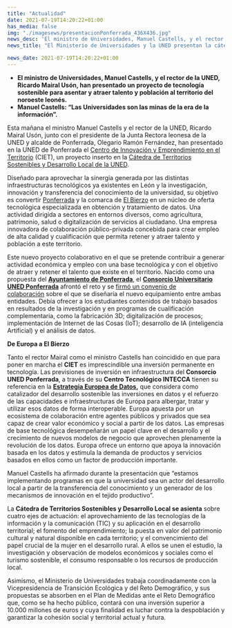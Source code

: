```yaml
---
title: "Actualidad"   
date: 2021-07-19T14:20:22+01:00
has_media: false
img: "./imagesews/presentacionPonferrada_436X436.jpg"
news_desc: 'El ministro de Universidades, Manuel Castells, y el rector de la UNED, Ricardo Mairal Usón, han presentado un proyecto de tecnología sostenible para asentar y atraer talento y población al territorio del noroeste leonés. Manuel Castells: “Las Universidades son las minas de la era de la información”.'
news_title: "El Ministerio de Universidades y la UNED presentan la cátedra de territorios sostenibles en Ponferrada"

news_date: 2021-07-19T14:20:22+01:00
---
```

<ul>
<li><b>El ministro de Universidades, Manuel Castells, y el rector de la UNED, Ricardo Mairal Usón, han presentado un proyecto de tecnología sostenible para asentar y atraer talento y población al territorio del noroeste leonés.</b></li>
<li><b>Manuel Castells: “Las Universidades son las minas de la era de la información”.</b></li>
</ul>
<p>Esta mañana el ministro Manuel Castells y el rector de la UNED, Ricardo Mairal Usón, junto con el presidente de la Junta Rectora leonesa de la UNED y alcalde de Ponferrada,&nbsp;Olegario Ramón Fernández, han presentado en la UNED de Ponferrada el<span>&nbsp;</span><a href="http://comunicacion.intecca.uned.es/?tag=centro-de-innovacion-y-emprendimiento-en-el-territorio-ciet">Centro de Innovación y Emprendimiento en el Territorio</a><span>&nbsp;</span>(CIET), un proyecto inserto en la<span>&nbsp;</span><a href="http://catedraturismosostenible.es/">Cátedra de Territorios Sostenibles y Desarrollo Local de la UNED</a>.</p>
<p>Diseñado para aprovechar la sinergia generada por las distintas infraestructuras tecnológicos ya existentes en León y la investigación, innovación y transferencia del conocimiento de la universidad, su objetivo es convertir<span>&nbsp;</span><a href="https://www.ayuntamiento-espana.es/ayuntamiento-ponferrada.html">Ponferrada</a><span>&nbsp;</span>y la comarca de<span>&nbsp;</span><a href="https://ccbierzo.com/municipios/">El Bierzo</a><span>&nbsp;</span>en un núcleo de oferta tecnológica especializada en obtención y tratamiento de datos. Una actividad dirigida a sectores en entornos diversos, como agricultura, patrimonio, salud o digitalización de servicios al ciudadano. Una empresa innovadora de colaboración público-privada concebida para crear empleo de alta calidad y cualificación que permita retener y atraer talento y población a este territorio.</p>
<p>Este nuevo proyecto colaborativo en el que se pretende contribuir a generar actividad económica y empleo con una base tecnológica y con el objetivo de atraer y retener el talento que existe en el territorio. Nacido como una propuesta del<span>&nbsp;</span><a href="https://www.ponferrada.org/es"><b>Ayuntamiento de Ponferrada</b></a>, el<span>&nbsp;</span><a href="http://www.consorciounedponferrada.es/"><b>Consorcio Universitario UNED Ponferrada</b></a><span>&nbsp;</span>afrontó el reto y se<span>&nbsp;</span><a href="http://portal.uned.es/portal/page?_pageid=93,70857998&amp;_dad=portal&amp;_schema=PORTAL">firmó un convenio de colaboración</a><span>&nbsp;</span>sobre el que se diseñaría el nuevo equipamiento entre ambas entidades. Debía ofrecer a los estudiantes contenidos de trabajo basados en resultados de la investigación y en programas de cualificación complementaria, como la fabricación 3D; digitalización de procesos; implementación de Internet de las Cosas (IoT); desarrollo de IA (inteligencia Artificial) y el análisis de datos.</p>
<p><b>De Europa a El Bierzo</b></p>
<p>Tanto el rector Mairal como el ministro Castells han coincidido en que para poner en marcha el<span>&nbsp;</span><b>CIET</b><span>&nbsp;</span>es imprescindible una inversión permanente en tecnología. Las previsiones de inversión en infraestructura del<span>&nbsp;</span><b>Consorcio UNED Ponferrada</b>, a través de su<span>&nbsp;</span><b>Centro Tecnol</b><b>ó</b><b>gico INTECCA</b><span>&nbsp;</span>tienen su referencia en la<span>&nbsp;</span><a href="https://ec.europa.eu/info/strategy/priorities-2019-2024/europe-fit-digital-age/european-data-strategy_es"><b>Estrategia Europea de Datos</b></a><b>,</b><span>&nbsp;</span>que considera como catalizador del desarrollo sostenible las inversiones en datos y el refuerzo de las capacidades e infraestructuras de Europa para albergar, tratar y utilizar esos datos de forma interoperable. Europa apuesta por un ecosistema de colaboración entre agentes públicos y privados que sea capaz de crear valor económico y social a partir de los datos. Las empresas de base tecnológica desempeñarán un papel clave en el desarrollo y el crecimiento de nuevos modelos de negocio que aprovechen plenamente la revolución de los datos. Europa ofrece un entorno que apoya la innovación basada en los datos y estimula la demanda de productos y servicios basados en ellos como un factor de producción importante.</p>
<p>Manuel Castells ha afirmado durante la presentación que “estamos implementando programas en que la universidad sea un actor del desarrollo local a partir de la transferencia del conocimiento y un generador de los mecanismos de innovación en el tejido productivo”.</p>
<p>La<span>&nbsp;</span><b>Cátedra de Territorios Sostenibles y Desarrollo Local se asienta</b><span>&nbsp;</span>sobre cuatro ejes de actuación: el aprovechamiento de las tecnologías de la información y la comunicación (TIC) y su aplicación en el desarrollo territorial; el fomento del emprendimiento; la puesta en valor del patrimonio cultural y natural disponible en cada territorio; y el convencimiento del papel crucial de la mujer en el desarrollo rural. A ellos se unen el estudio, la investigación y observación de modelos económicos y sociales como el turismo sostenible, el consumo responsable o los recursos de producción local.</p>
<p>Asimismo, el Ministerio de Universidades trabaja coordinadamente con la Vicepresidencia de Transición Ecológica y del Reto Demográfico, y sus propuestas se absorben en el Plan de Medidas ante el Reto Demográfico que, como se ha hecho público, contará con una inversión superior a 10.000 millones de euros y cuya finalidad es luchar contra la despoblación y garantizar la cohesión social y territorial actual y futura.</p>